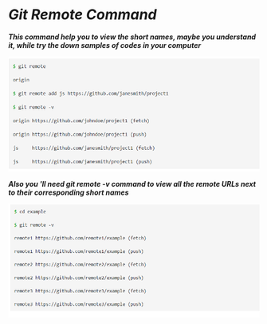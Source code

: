 # _Git Remote Command_


***This command help you to  view the short names, maybe you understand it, while try the down samples of codes in your computer***

![image](./remote.PNG)

***Also you 'll need git remote -v command to view all the remote URLs next to their corresponding short names***



![image](./remote-v.PNG)





